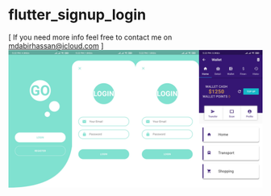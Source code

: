 # flutter_signup_login

[ If you need more info feel free to contact me on mdabirhassan@icloud.com ]
![s](https://github.com/abir-cse/flutter-signup-login-ui/blob/master/ui.png)

